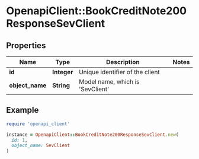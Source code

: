 # OpenapiClient::BookCreditNote200ResponseSevClient

## Properties

| Name | Type | Description | Notes |
| ---- | ---- | ----------- | ----- |
| **id** | **Integer** | Unique identifier of the client |  |
| **object_name** | **String** | Model name, which is &#39;SevClient&#39; |  |

## Example

```ruby
require 'openapi_client'

instance = OpenapiClient::BookCreditNote200ResponseSevClient.new(
  id: 1,
  object_name: SevClient
)
```

